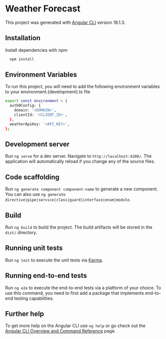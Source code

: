 # Weather Forecast

This project was generated with [Angular CLI](https://github.com/angular/angular-cli) version 18.1.3.

## Installation

Install dependencies with npm

```bash
  npm install
```

## Environment Variables

To run this project, you will need to add the following environment variables to your environment.{development}.ts file

```bash
export const environment = {
  auth0Config: {
    domain: '<DOMAIN>',
    clientId: '<CLIENT_ID>',
  },
  weatherApiKey: '<API_KEY>',
};

```


## Development server

Run `ng serve` for a dev server. Navigate to `http://localhost:4200/`. The application will automatically reload if you change any of the source files.

## Code scaffolding

Run `ng generate component component-name` to generate a new component. You can also use `ng generate directive|pipe|service|class|guard|interface|enum|module`.

## Build

Run `ng build` to build the project. The build artifacts will be stored in the `dist/` directory.

## Running unit tests

Run `ng test` to execute the unit tests via [Karma](https://karma-runner.github.io).

## Running end-to-end tests

Run `ng e2e` to execute the end-to-end tests via a platform of your choice. To use this command, you need to first add a package that implements end-to-end testing capabilities.

## Further help

To get more help on the Angular CLI use `ng help` or go check out the [Angular CLI Overview and Command Reference](https://angular.dev/tools/cli) page.
